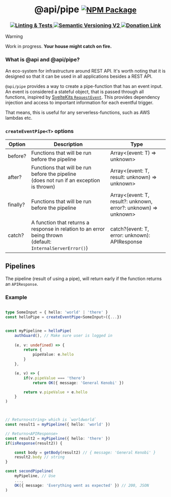 <h1 align='center' vertical-align='baseline' >
@api/pipe
<small>
<a href='https://www.npmjs.com/package/@api/pipe' vertical-align='bottom' >
	<img src='https://img.shields.io/github/v/release/refzlund/api-kit?style=social&label=PRE-RELEASE&labelColor=8a0000&color=FF0000' alt='NPM Package'/>
</a>
</small>
</h1>
<h3 align="center">

<a href='https://github.com/refzlund/api-kit/actions/workflows/main.yml/badge.svg'>
	<img src='https://github.com/refzlund/api-kit/actions/workflows/main.yml/badge.svg' alt='Linting & Tests'/>
</a>

<a href='https://semver.org'>
	<img src='https://img.shields.io/badge/Semantic_Versioning-v2-orange' alt='Semantic Versioning V2'/>
</a>

<a href='https://www.paypal.com/paypalme/refzlund'>
	<img src='https://img.shields.io/badge/Donate-%40Refzlund-green?logo=paypal' alt='Donation Link'/>
</a>

<br/>

</h3>

> [!WARNING]
> 
> Work in progress. **Your house might catch on fire.**

### What is @api and @api/pipe?

An eco-system for infrastructure around REST API. It's worth noting that it is designed so that it can be used in all applications besides a REST API.

`@api/pipe` provides a way to create a pipe-function that has an event input. An event is considered a stateful object, that is passed through all functions, inspired by [SvelteKits `RequestEvent`](https://kit.svelte.dev/docs/types#public-types-requestevent). This provides dependency injection and access to important information for each eventful trigger.

That means, this is useful for any serverless-functions, such as AWS lambdas etc.

### `createEventPipe<T>` options
| Option | Description | Type |
| ---- | ---- | ---- |
| before? | Functions that will be run before the pipeline | Array<(event: T) => unknown> |
| after? | Functions that will be run before the pipeline<br>(does not run if an exception is thrown) | Array<(event: T, result: unknown) => unknown> |
| finally? | Functions that will be run before the pipeline | Array<(event: T, result?: unknown, error?: unknown) => unknown> |
| catch? | A function that returns a response in relation to an error being thrown<br>(default: ` InternalServerError()`) | catch?(event: T, error: unknown): APIResponse |

## Pipelines
The pipeline (result of using a pipe), will return early if the function returns an `APIResponse`.
### Example

```ts

type SomeInput = { hello: 'world' | 'there' }
const helloPipe = createEventPipe<SomeInput>({...})


const myPipeline = helloPipe(
    authGuard(), // Make sure user is logged in
    
    (e, v: undefined) => {
        return {
            pipeValue: e.hello
        }
    },

    (e, v) => {
        if(v.pipeValue === 'there')
            return OK({ message: 'General Kenobi' })

        return v.pipeValue + e.hello
    }
)



// Returns<string> which is `worldworld`
const result1 = myPipeline({ hello: 'world' })

// Returns<APIResponse>
const result2 = myPipeline({ hello: 'there' })
if(isResponse(result2)) {

    const body = getBody(result2) // { message: 'General Kenobi' }
    result2.body // string
}

const secondPipeline(
	myPipeline, // Use
	...,
	OK({ message: 'Everything went as expected' }) // 200, JSON
)

```